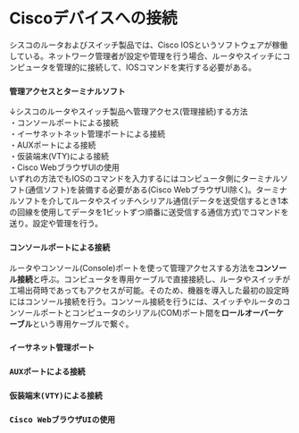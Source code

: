 # Ciscoデバイスへの接続
シスコのルータおよびスイッチ製品では、Cisco IOSというソフトウェアが稼働している。ネットワーク管理者が設定や管理を行う場合、ルータやスイッチにコンピュータを管理的に接続して、IOSコマンドを実行する必要がある。

### `管理アクセスとターミナルソフト`
↓シスコのルータやスイッチ製品へ管理アクセス(管理接続)する方法  
・コンソールポートによる接続  
・イーサネットネット管理ポートによる接続  
・AUXポートによる接続  
・仮装端末(VTY)による接続  
・Cisco WebブラウザUIの使用  
いずれの方法でもIOSのコマンドを入力するにはコンピュータ側にターミナルソフト(通信ソフト)を装備する必要がある(Cisco WebブラウザUI除く)。ターミナルソフトを介してルータやスイッチへシリアル通信(データを送受信するとき1本の回線を使用してデータを1ビットずつ順番に送受信する通信方式)でコマンドを送り。設定や管理を行う。

### `コンソールポートによる接続`
ルータやコンソール(Console)ポートを使って管理アクセスする方法を**コンソール接続**と呼ぶ。コンピュータを専用ケーブルで直接接続し、ルータやスイッチが工場出荷時であってもアクセスが可能。そのため、機器を導入した最初の設定時にはコンソール接続を行う。コンソール接続を行うには、スイッチやルータのコンソールポートとコンピュータのシリアル(COM)ポート間を**ロールオーバーケーブル**という専用ケーブルで繋ぐ。

### `イーサネット管理ポート`

### `AUXポートによる接続`

### `仮装端末(VTY)による接続`

### `Cisco WebブラウザUIの使用`
